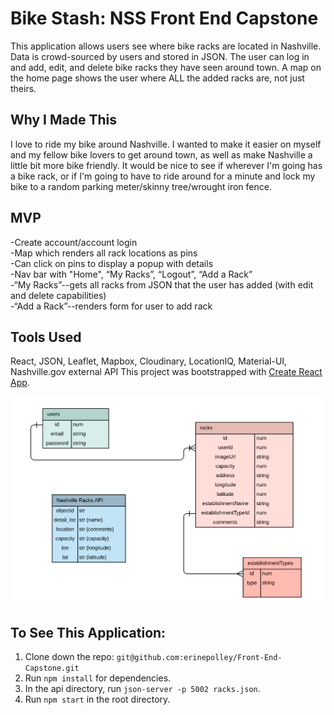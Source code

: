 # Bike Stash: NSS Front End Capstone
This application allows users see where bike racks are located in Nashville. Data is crowd-sourced by users and stored in JSON. The user can log in and add, edit, and delete bike racks they have seen around town. A map on the home page shows the user where  ALL the added racks are, not just theirs. 

## Why I Made This
I love to ride my bike around Nashville. I wanted to make it easier on myself and my fellow bike lovers to get around town, as well as make Nashville a little bit more bike friendly. It would be nice to see if wherever I'm going has a bike rack, or if I'm going to have to ride around for a minute and lock my bike to a random parking meter/skinny tree/wrought iron fence.

## MVP
-Create account/account login  
-Map which renders all rack locations as pins  
-Can click on pins to display a popup with details  
-Nav bar with "Home", “My Racks”, “Logout”, “Add a Rack”  
-“My Racks”--gets all racks from JSON that the user has added (with edit and delete capabilities)  
-“Add a Rack”--renders form for user to add rack  

## Tools Used
React, JSON, Leaflet, Mapbox, Cloudinary, LocationIQ, Material-UI, Nashville.gov external API
This project was bootstrapped with [Create React App](https://github.com/facebook/create-react-app).


![Front End Capstone ERD](ERD.png)

## To See This Application:

1. Clone down the repo: `git@github.com:erinepolley/Front-End-Capstone.git`
2. Run `npm install` for dependencies.
3. In the api directory, run `json-server -p 5002 racks.json`.
3. Run `npm start` in the root directory.







